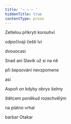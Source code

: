 ```yaml
---
title: '– – – '
hiddenTitle: true
contentType: prose
---
```


Zetlelou přikryti korouhví

odpočívají čeští lvi

dvouocasí

Snad ani Slavík už si na ně

při šepsování nevzpomene

asi

Aspoň on kdyby obrys šelmy

štětcem poněkud rozechvělým

na plátno vrhal

barbar Otakar
